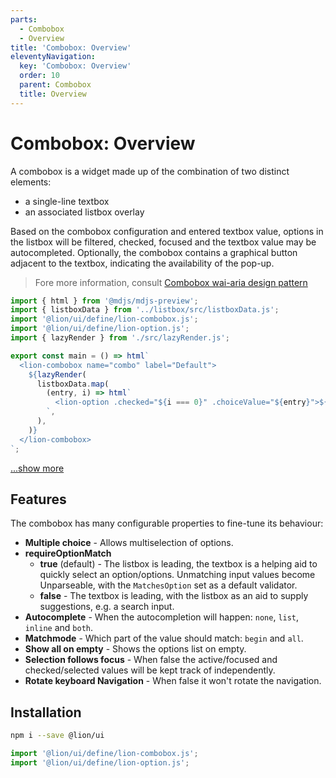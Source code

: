 ```yaml
---
parts:
  - Combobox
  - Overview
title: 'Combobox: Overview'
eleventyNavigation:
  key: 'Combobox: Overview'
  order: 10
  parent: Combobox
  title: Overview
---
```


# Combobox: Overview

A combobox is a widget made up of the combination of two distinct elements:

- a single-line textbox
- an associated listbox overlay

Based on the combobox configuration and entered textbox value, options in the listbox will be
filtered, checked, focused and the textbox value may be autocompleted.
Optionally, the combobox contains a graphical button adjacent to the textbox, indicating the
availability of the pop-up.

> Fore more information, consult [Combobox wai-aria design pattern](https://www.w3.org/TR/wai-aria-practices/#combobox)

```js script
import { html } from '@mdjs/mdjs-preview';
import { listboxData } from '../listbox/src/listboxData.js';
import '@lion/ui/define/lion-combobox.js';
import '@lion/ui/define/lion-option.js';
import { lazyRender } from './src/lazyRender.js';
```

```js preview-story
export const main = () => html`
  <lion-combobox name="combo" label="Default">
    ${lazyRender(
      listboxData.map(
        (entry, i) => html`
          <lion-option .checked="${i === 0}" .choiceValue="${entry}">${entry}</lion-option>
        `,
      ),
    )}
  </lion-combobox>
`;
```

[...show more](./extensions.md)

## Features

The combobox has many configurable properties to fine-tune its behaviour:

- **Multiple choice** - Allows multiselection of options.
- **requireOptionMatch**
  - **true** (default) - The listbox is leading, the textbox is a helping aid to quickly select an option/options. Unmatching input values become Unparseable, with the `MatchesOption` set as a default validator.
  - **false** - The textbox is leading, with the listbox as an aid to supply suggestions, e.g. a search input.
- **Autocomplete** - When the autocompletion will happen: `none`, `list`, `inline` and `both`.
- **Matchmode** - Which part of the value should match: `begin` and `all`.
- **Show all on empty** - Shows the options list on empty.
- **Selection follows focus** - When false the active/focused and checked/selected values will be kept track of independently.
- **Rotate keyboard Navigation** - When false it won't rotate the navigation.

## Installation

```bash
npm i --save @lion/ui
```

```js
import '@lion/ui/define/lion-combobox.js';
import '@lion/ui/define/lion-option.js';
```
